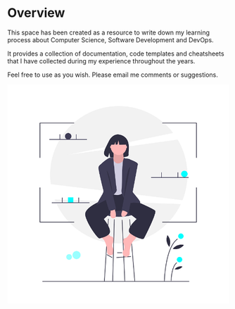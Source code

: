 # Overview

This space has been created as a resource to write down my learning process about Computer Science, Software Development and DevOps.

It provides a collection of documentation, code templates and cheatsheets that I have collected during my experience throughout the years.

Feel free to use as you wish. Please email me comments or suggestions.

[![](images/undraw_modern_professional_cyan.png)](images/undraw_modern_professional_cyan.png)
